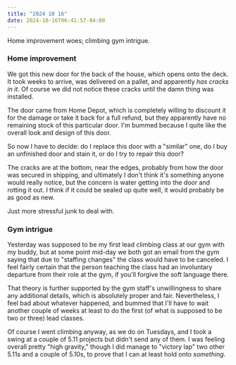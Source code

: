 ```yaml
---
title: "2024 10 16"
date: 2024-10-16T06:41:57-04:00
---
```


Home improvement woes; climbing gym intrigue.<!--more-->

### Home improvement

We got this new door for the back of the house, which opens onto the deck. It
took weeks to arrive, was delivered on a pallet, and apparently *has cracks in
it*. Of course we did not notice these cracks until the damn thing was
installed.

The door came from Home Depot, which is completely willing to discount it for
the damage or take it back for a full refund, but they apparently have no
remaining stock of this particular door. I'm bummed because I quite like the
overall look and design of this door.

So now I have to decide: do I replace this door with a "similar" one, do I buy
an unfinished door and stain it, or do I try to repair this door?

The cracks are at the bottom, near the edges, probably from how the door was
secured in shipping, and ultimately I don't think it's something anyone would
really notice, but the concern is water getting into the door and rotting it
out. I think if it could be sealed up quite well, it would probably be as good
as new.

Just more stressful junk to deal with.

### Gym intrigue

Yesterday was supposed to be my first lead climbing class at our gym with my
buddy, but at some point mid-day we both got an email from the gym saying that
due to "staffing changes" the class would have to be canceled. I feel fairly
certain that the person teaching the class had an involuntary departure from
their role at the gym, if you'll forgive the soft language there.

That theory is further supported by the gym staff's unwillingness to share any
additional details, which is absolutely proper and fair. Nevertheless, I feel
bad about whatever happened, and bummed that I'll have to wait another couple of
weeks at least to do the first (of what is supposed to be two or three) lead
classes.

Of course I went climbing anyway, as we do on Tuesdays, and I took a swing at a
couple of 5.11 projects but didn't send any of them. I was feeling overall
pretty "high gravity," though I did manage to "victory lap" two other 5.11s and
a couple of 5.10s, to prove that I can at least hold onto *something*.
